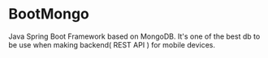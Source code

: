 # BootMongo
Java Spring Boot Framework based on MongoDB. It's one of the best db to be use when making backend( REST API ) for mobile devices.
